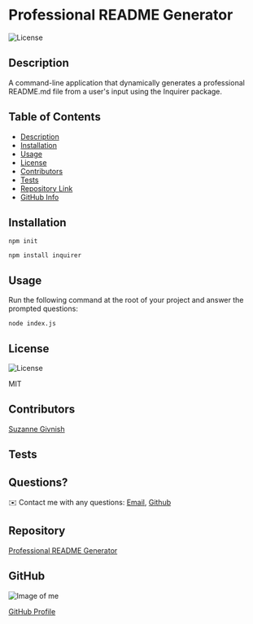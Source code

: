 
# Professional README Generator

![License](https://img.shields.io/badge/License-mit-blue.svg "License Badge")

## Description 
A command-line application that dynamically generates a professional README.md file from a user's input using the Inquirer package.

## Table of Contents
- [Description](#Description)
- [Installation](#Installation)
- [Usage](#Usage)
- [License](#License)
- [Contributors](#Contributors)
- [Tests](#Tests)
- [Repository Link](#Repository)
- [GitHub Info](#GitHub) 

## Installation
`npm init`

`npm install inquirer`

## Usage
Run the following command at the root of your project and answer the prompted questions: 

`node index.js`

## License
![License](https://img.shields.io/badge/License-mit-blue.svg "License Badge")

MIT

## Contributors
[Suzanne Givnish](https://github.com/suzygiv)

## Tests


## Questions?
✉️ Contact me with any questions: [Email](suzannegivnish@gmail.com), [Github](https://github.com/suzygiv)

## Repository
[Professional README Generator](undefined)

## GitHub
![Image of me](https://avatars0.githubusercontent.com/u/69487481?v=4)

[GitHub Profile](https://github.com/suzygiv)
